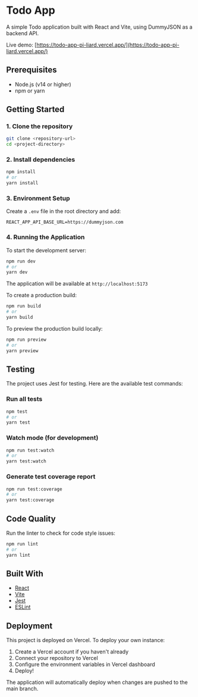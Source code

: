 # Todo App

A simple Todo application built with React and Vite, using DummyJSON as a backend API.

Live demo: [https://todo-app-pi-liard.vercel.app/](https://todo-app-pi-liard.vercel.app/)

## Prerequisites

- Node.js (v14 or higher)
- npm or yarn

## Getting Started

### 1. Clone the repository

```bash
git clone <repository-url>
cd <project-directory>
```

### 2. Install dependencies

```bash
npm install
# or
yarn install
```

### 3. Environment Setup

Create a `.env` file in the root directory and add:

```plaintext
REACT_APP_API_BASE_URL=https://dummyjson.com
```

### 4. Running the Application

To start the development server:

```bash
npm run dev
# or
yarn dev
```

The application will be available at `http://localhost:5173`

To create a production build:

```bash
npm run build
# or
yarn build
```

To preview the production build locally:

```bash
npm run preview
# or
yarn preview
```

## Testing

The project uses Jest for testing. Here are the available test commands:

### Run all tests

```bash
npm test
# or
yarn test
```

### Watch mode (for development)

```bash
npm run test:watch
# or
yarn test:watch
```

### Generate test coverage report

```bash
npm run test:coverage
# or
yarn test:coverage
```

## Code Quality

Run the linter to check for code style issues:

```bash
npm run lint
# or
yarn lint
```



## Built With

- [React](https://reactjs.org/)
- [Vite](https://vitejs.dev/)
- [Jest](https://jestjs.io/)
- [ESLint](https://eslint.org/)

## Deployment

This project is deployed on Vercel. To deploy your own instance:

1. Create a Vercel account if you haven't already
2. Connect your repository to Vercel
3. Configure the environment variables in Vercel dashboard
4. Deploy!

The application will automatically deploy when changes are pushed to the main branch.
